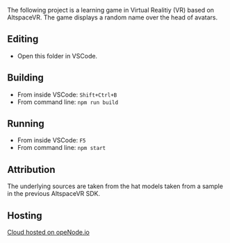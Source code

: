 The following project is a learning game in Virtual Realitiy (VR) based on AltspaceVR. The game displays a random name over the head of avatars.
## Editing

* Open this folder in VSCode.

## Building

* From inside VSCode: `Shift+Ctrl+B`
* From command line: `npm run build`

## Running

* From inside VSCode: `F5`
* From command line: `npm start`

## Attribution

The underlying sources are taken from the hat models taken from a sample in the previous AltspaceVR SDK.

## Hosting

<a href="https://www.openode.io/">Cloud hosted on opeNode.io</a>
